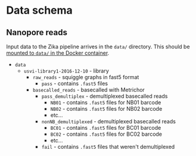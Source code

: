 # Data schema

## Nanopore reads

Input data to the Zika pipeline arrives in the `data/` directory. This should be [mounted to `data/` in the Docker container](https://github.com/zibraproject/zika-pipeline/blob/master/docker-notes.md#data-volume).

  - `data`
    - `usvi-library1-2016-12-10` - library
      - `raw_reads` - squiggle graphs in fast5 format
        - `pass` - contains `.fast5` files
      - `basecalled_reads` - basecalled with Metrichor
        - `pass_demultiplex` - demultiplexed basecalled reads
          - `NB01` - contains `.fast5` files for NB01 barcode
          - `NB02` - contains `.fast5` files for NB02 barcode
          - etc...
        - `nonNB_demultiplexed` - demultiplexed basecalled reads
          - `BC01` - contains `.fast5` files for BC01 barcode
          - `BC02` - contains `.fast5` files for BC02 barcode
          - etc...        
        - `fail` - contains `.fast5` files that weren't demultiplexed
